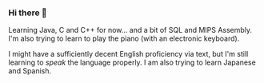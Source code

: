 ### Hi there 👋

Learning Java, C and C++ for now... and a bit of SQL and MIPS Assembly. I'm also trying to learn to play the piano (with an electronic keyboard).

I might have a sufficiently decent English proficiency via text, but I'm still learning to _speak_ the language properly. I am also trying to learn Japanese and
Spanish.

<!--
**RockyRickaby/RockyRickaby** is a ✨ _special_ ✨ repository because its `README.md` (this file) appears on your GitHub profile.
<div id="header" align="center">
  <img src="https://media.giphy.com/media/M9gbBd9nbDrOTu1Mqx/giphy.gif" width="100"/>
</div>
Here are some ideas to get you started:

- 🔭 I’m currently working on ...
- 🌱 I’m currently learning ...
- 👯 I’m looking to collaborate on ...
- 🤔 I’m looking for help with ...
- 💬 Ask me about ...
- 📫 How to reach me: ...
- 😄 Pronouns: ...
- ⚡ Fun fact: ...
-->
